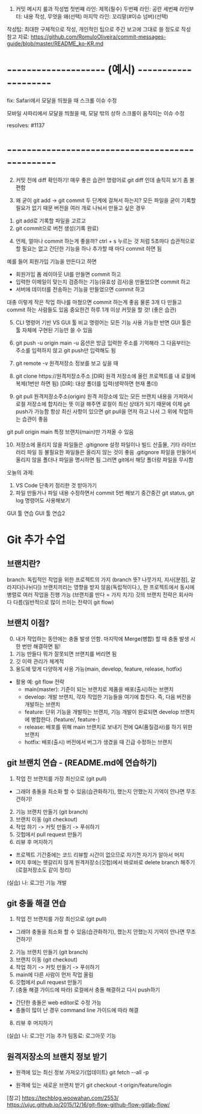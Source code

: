 1. 커밋 메시지 룰과 작성법
첫번째 라인: 제목(필수)
두번째 라인: 공란
세번째 라인부터: 내용 작성, 무엇을 왜(선택)
마지막 라인: 꼬리말(#이슈 넘버)(선택)

작성팁: 최대한 구체적으로 작성, 개인적인 팁으로 주간 보고에 그대로 쓸 정도로 작성
참고 자료: https://github.com/RomuloOliveira/commit-messages-guide/blob/master/README_ko-KR.md

# -------------------- (예시) --------------------
fix: Safari에서 모달을 띄웠을 때 스크롤 이슈 수정

모바일 사파리에서 모달을 띄웠을 때,
모달 밖의 상하 스크롤이 움직이는 이슈 수정

resolves: #1137
# ------------------------------------------------

2. 커밋 전에 diff 확인하기! 매우 좋은 습관!!
명령어로 git diff 인데 솔직히 보기 좀 불편함

3. 왜 굳이 git add -> git commit 두 단계에 걸쳐서 하는지?
모든 파일을 굳이 기록할 필요가 없기 때문
버전을 여러 개로 나눠서 만들고 싶은 경우
1) git add로 기록할 파일을 고르고
2) git commit으로 버전 생성(기록 완료)

4. 언제, 얼마나 commit 하는게 좋을까?
ctrl + s 누르는 것 처럼 5초마다 습관적으로 할 필요는 없고
간단한 기능을 하나 추가할 때 마다 commit 하면 됨

예를 들어 회원가입 기능을 만든다고 하면
- 회원가입 폼 레이아웃 UI를 만들면 commit 하고
- 입력한 이메일이 맞는지 검증하는 기능(유효성 검사)을 만들었으면 commit 하고
- 서버에 데이터를 전송하는 기능을 만들었으면 commit 하고

대충 이렇게 작은 작업 하나를 마쳤으면 commit 하는게 좋음
물론 3개 다 만들고 commit 하는 사람들도 있음
중요한건 하루 1개 이상 커밋을 할 것! (좋은 습관)

5. CLI 명령어 기반 VS GUI 툴 비교
명령어는 모든 기능 사용 가능한 반면 GUI 툴은 툴 자체에 구현된 기능만 쓸 수 있음

6. git push -u origin main
-u 옵션은 방금 입력한 주소를 기억해라
그 다음부터는 주소를 입력하지 않고 git push만 입력해도 됨

7. git remote -v
원격저장소 정보를 보고 싶을 때

8. git clone https://원격저장소주소 [DIR]
원격 저장소에 올린 프로젝트를 내 로컬에 복제(1번만 하면 됨)
[DIR]: 대상 폴더를 입력(생략하면 현재 폴더)

9. git pull 원격저장소주소(origin)
원격 저장소에 있는 모든 브랜치 내용을 가져와서 로컬 저장소에 합치라는 뜻
이걸 해주면 로컬이 최신 상태가 되기 때문에 이제 git push가 가능함
항상 최신 사항이 있으면 git pull을 먼저 하고 나서 그 위에 작업하는 습관이 좋음

git pull origin main
특정 브랜치(main)만 가져올 수 있음

10. 저장소에 올리지 않을 파일들은 .gitignore
설정 파일이나 빌드 산출물, 기타 라이브러리 파일 등
불필요한 파일들은 올리지 않는 것이 좋음
.gitignore 파일을 만들어서 올리지 않을 폴더나 파일을 명시하면 됨
그러면 git에서 해당 폴더랑 파일을 무시함

오늘의 과제:
1) VS Code 단축키 정리한 것 받아가기
2) 파일 만들거나 파일 내용 수정하면서 commit 5번 해보기
중간중간 git status, git log 명령어도 사용해보기

GUI 툴 연습
GUI 툴 연습2

# Git 추가 수업
## 브랜치란?
branch: 독립적인 작업을 위한 프로젝트의 가지
(branch 뜻? 나뭇가지, 지사[분점], 갈라지다[나뉘다])
브랜치끼리는 영향을 받지 않음(독립적이다.), 한 프로젝트에서 동시에 병렬로 여러 작업을 진행 가능
(브랜치를 딴다 = 가지 치기)
깃의 브랜치 전략은 회사마다 다름(일반적으로 많이 쓰이는 전략이 git flow)

## 브랜치 이점?
0) 내가 작업하는 동안에는 충돌 발생 안함. 마지막에 Merge(병합) 할 때 충돌 발생 시 한 번만 해결하면 됨!
1) 기능 만들다 뭐가 잘못되면 브랜치를 버리면 됨
2) 깃 이력 관리가 체계적
3) 용도에 맞게 다양하게 사용 가능(main, develop, feature, release, hotfix)
- 활용 예: git flow 전략
  - main(master): 기준이 되는 브랜치로 제품을 배포(출시)하는 브랜치
  - develop: 개발 브랜치, 각자 작업한 기능들을 여기에 합친다. 즉, 다음 버전을 개발하는 브랜치
  - feature: 단위 기능을 개발하는 브랜치, 기능 개발이 완료되면 develop 브랜치에 병합한다. (feature/, feature-)
  - release: 배포를 위해 main 브랜치로 보내기 전에 QA(품질검사)를 하기 위한 브랜치
  - hotfix: 배포(출시) 버전에서 버그가 생겼을 때 긴급 수정하는 브랜치

## git 브랜치 연습 - (README.md에 연습하기)
1. 작업 전 브랜치를 가장 최신으로 (git pull)
- 그래야 충돌을 최소화 할 수 있음(습관화하기), 했는지 안했는지 기억이 안나면 무조건하기!
2. 기능 브랜치 만들기 (git branch)
3. 브랜치 이동 (git checkout)
4. 작업 하기 -> 커밋 만들기 -> 푸쉬하기
5. 깃헙에서 pull request 만들기
6. 리뷰 후 머지하기
- 프로젝트 기간중에는 코드 리뷰할 시간이 없으므로 자기껀 자기가 알아서 머지
- 머지 후에는 헷갈리지 않게 원격저장소(깃헙)에서 바로바로 delete branch 해주기(로컬저장소도 같이 정리)

(실습)
나: 로그인 기능 개발

## git 충돌 해결 연습
1. 작업 전 브랜치를 가장 최신으로 (git pull)
- 그래야 충돌을 최소화 할 수 있음(습관화하기), 했는지 안했는지 기억이 안나면 무조건하기!
2. 기능 브랜치 만들기 (git branch)
3. 브랜치 이동 (git checkout)
4. 작업 하기 -> 커밋 만들기 -> 푸쉬하기
5. main에 다른 사람이 먼저 작업 올림
6. 깃헙에서 pull request 만들기
7. (충돌 해결 가이드에 따라) 로컬에서 충돌 해결하고 다시 push하기
- 간단한 충돌은 web editor로 수정 가능
- 충돌이 많이 난 경우 command line 가이드에 따라 해결
8. 리뷰 후 머지하기

(실습) 
나: 로그인 기능 추가
팀동료: 로그아웃 기능


## 원격저장소의 브랜치 정보 받기
- 원격에 있는 최신 정보 가져오기(업데이트)
git fetch --all -p

- 원격에 있는 새로운 브랜치 받기
git checkout -t origin/feature/login

[참고]
https://techblog.woowahan.com/2553/
https://ujuc.github.io/2015/12/16/git-flow-github-flow-gitlab-flow/